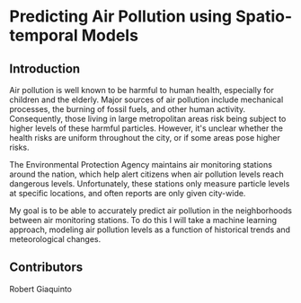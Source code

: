 # Predicting Air Pollution using Spatio-temporal Models

## Introduction
Air pollution is well known to be harmful to human health, especially for children and the elderly. Major sources of air pollution include mechanical processes, the burning of fossil fuels, and other human activity. Consequently, those living in large metropolitan areas risk being subject to higher levels of these harmful particles. However, it's unclear whether the health risks are uniform throughout the city, or if some areas pose higher risks.

The Environmental Protection Agency maintains air monitoring stations around the nation, which help alert citizens when air pollution levels reach dangerous levels. Unfortunately, these stations only measure particle levels at specific locations, and often reports are only given city-wide.

My goal is to be able to accurately predict air pollution in the neighborhoods between air monitoring stations. To do this I will take a machine learning approach, modeling air pollution levels as a function of historical trends and meteorological changes.


## Contributors
Robert Giaquinto

